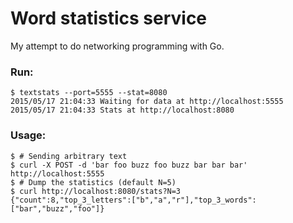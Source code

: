 # Word statistics service

My attempt to do networking programming with Go.

### Run:
```
$ textstats --port=5555 --stat=8080
2015/05/17 21:04:33 Waiting for data at http://localhost:5555
2015/05/17 21:04:33 Stats at http://localhost:8080
```

### Usage:
```
$ # Sending arbitrary text
$ curl -X POST -d 'bar foo buzz foo buzz bar bar bar' http://localhost:5555
$ # Dump the statistics (default N=5)
$ curl http://localhost:8080/stats?N=3
{"count":8,"top_3_letters":["b","a","r"],"top_3_words":["bar","buzz","foo"]}
```

